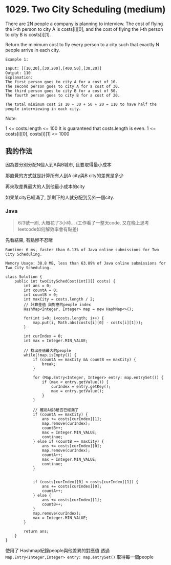 # 1029. Two City Scheduling (medium)

There are 2N people a company is planning to interview. The cost of flying the i-th person to city A is costs[i][0], and the cost of flying the i-th person to city B is costs[i][1].

Return the minimum cost to fly every person to a city such that exactly N people arrive in each city.

 
```
Example 1:

Input: [[10,20],[30,200],[400,50],[30,20]]
Output: 110
Explanation: 
The first person goes to city A for a cost of 10.
The second person goes to city A for a cost of 30.
The third person goes to city B for a cost of 50.
The fourth person goes to city B for a cost of 20.

The total minimum cost is 10 + 30 + 50 + 20 = 110 to have half the people interviewing in each city.
 ```

Note:

1 <= costs.length <= 100
It is guaranteed that costs.length is even.
1 <= costs[i][0], costs[i][1] <= 1000

## 我的作法

因為要分別分配N個人到A與B城市, 且要取得最小成本

那直覺的方式就是計算所有人到A city與B city的差異是多少

再來取差異最大的人到他最小成本的city

如果某city已經滿了, 那剩下的人就分配到另外一個city.


### Java

> 6/3號一刷, 大概花了3小時... (工作看了一整天code, 又在晚上思考leetcode如何解效率會有點差)

先看結果, 有點慘不忍睹

```
Runtime: 6 ms, faster than 6.13% of Java online submissions for Two City Scheduling.

Memory Usage: 38.8 MB, less than 63.89% of Java online submissions for Two City Scheduling.
```

```java=
class Solution {
    public int twoCitySchedCost(int[][] costs) {
        int ans = 0;
        int countA = 0;
        int countB = 0;
        int maxCity = costs.length / 2;
        // 計算差值 與對應的people index
        HashMap<Integer, Integer> map = new HashMap<>();

        for(int i=0; i<costs.length; i++) {
            map.put(i, Math.abs(costs[i][0] - costs[i][1]));
        }

        int curIndex = 0;
        int max = Integer.MIN_VALUE;

        // 找出差值最大的people
        while(!map.isEmpty()) {
            if (countA == maxCity && countB == maxCity) {
                break;
            }

            for (Map.Entry<Integer, Integer> entry: map.entrySet()) {
                if (max < entry.getValue()) {
                    curIndex = entry.getKey();
                    max = entry.getValue();
                }
            }

            // 確認A或B是否已經滿了
            if (countA == maxCity) {
                ans += costs[curIndex][1];
                map.remove(curIndex);
                countB++;
                max = Integer.MIN_VALUE;
                continue;
            } else if (countB == maxCity) {
                ans += costs[curIndex][0];
                map.remove(curIndex);
                countA++;
                max = Integer.MIN_VALUE;
                continue;
            }


            if (costs[curIndex][0] < costs[curIndex][1]) {
                ans += costs[curIndex][0];
                countA++;
            } else {
                ans += costs[curIndex][1];
                countB++;
            }
            map.remove(curIndex);
            max = Integer.MIN_VALUE;
        }

        return ans;
    }
}
```

使用了 Hashmap紀錄people與他差異的對應值
透過 `Map.Entry<Integer,Integer> entry: map.entrySet()` 取得每一個people
